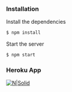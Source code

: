 ### Installation

Install the dependencies

```sh
$ npm install
```

Start the server

```sh
$ npm start
```

### Heroku App

[![N|Solid](https://www.vectorlogo.zone/logos/heroku/heroku-ar21.svg)](http://guizot.herokuapp.com/)